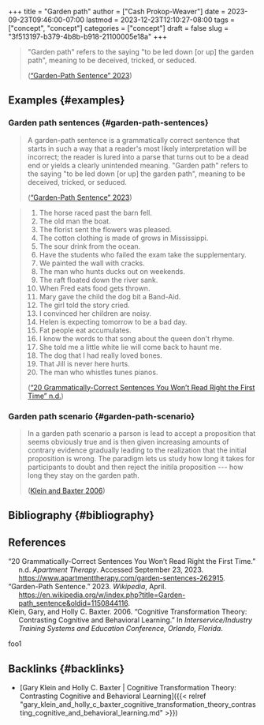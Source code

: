 +++
title = "Garden path"
author = ["Cash Prokop-Weaver"]
date = 2023-09-23T09:46:00-07:00
lastmod = 2023-12-23T12:10:27-08:00
tags = ["concept", "concept"]
categories = ["concept"]
draft = false
slug = "3f513197-b379-4b8b-b918-21100005e18a"
+++

> "Garden path" refers to the saying "to be led down [or up] the garden path", meaning to be deceived, tricked, or seduced.
>
> (<a href="#citeproc_bib_item_2">“Garden-Path Sentence” 2023</a>)


## Examples {#examples}


### Garden path sentences {#garden-path-sentences}

> A garden-path sentence is a grammatically correct sentence that starts in such a way that a reader's most likely interpretation will be incorrect; the reader is lured into a parse that turns out to be a dead end or yields a clearly unintended meaning. "Garden path" refers to the saying "to be led down [or up] the garden path", meaning to be deceived, tricked, or seduced.
>
> (<a href="#citeproc_bib_item_2">“Garden-Path Sentence” 2023</a>)

<!--quoteend-->

> 1.  The horse raced past the barn fell.
> 2.  The old man the boat.
> 3.  The florist sent the flowers was pleased.
> 4.  The cotton clothing is made of grows in Mississippi.
> 5.  The sour drink from the ocean.
> 6.  Have the students who failed the exam take the supplementary.
> 7.  We painted the wall with cracks.
> 8.  The man who hunts ducks out on weekends.
> 9.  The raft floated down the river sank.
> 10. When Fred eats food gets thrown.
> 11. Mary gave the child the dog bit a Band-Aid.
> 12. The girl told the story cried.
> 13. I convinced her children are noisy.
> 14. Helen is expecting tomorrow to be a bad day.
> 15. Fat people eat accumulates.
> 16. I know the words to that song about the queen don't rhyme.
> 17. She told me a little white lie will come back to haunt me.
> 18. The dog that I had really loved bones.
> 19. That Jill is never here hurts.
> 20. The man who whistles tunes pianos.
>
> (<a href="#citeproc_bib_item_1">“20 Grammatically-Correct Sentences You Won’t Read Right the First Time” n.d.</a>)


### Garden path scenario {#garden-path-scenario}

> In a garden path scenario a parson is lead to accept a proposition that seems obviously true and is then given increasing amounts of contrary evidence gradually leading to the realization that the initial proposition is wrong. The paradigm lets us study how long it takes for participants to doubt and then reject the initila proposition --- how long they stay on the garden path.
>
> (<a href="#citeproc_bib_item_3">Klein and Baxter 2006</a>)


## Bibliography {#bibliography}

## References

<style>.csl-entry{text-indent: -1.5em; margin-left: 1.5em;}</style><div class="csl-bib-body">
  <div class="csl-entry"><a id="citeproc_bib_item_1"></a>“20 Grammatically-Correct Sentences You Won’t Read Right the First Time.” n.d. <i>Apartment Therapy</i>. Accessed September 23, 2023. <a href="https://www.apartmenttherapy.com/garden-sentences-262915">https://www.apartmenttherapy.com/garden-sentences-262915</a>.</div>
  <div class="csl-entry"><a id="citeproc_bib_item_2"></a>“Garden-Path Sentence.” 2023. <i>Wikipedia</i>, April. <a href="https://en.wikipedia.org/w/index.php?title=Garden-path_sentence&oldid=1150844116">https://en.wikipedia.org/w/index.php?title=Garden-path_sentence&#38;oldid=1150844116</a>.</div>
  <div class="csl-entry"><a id="citeproc_bib_item_3"></a>Klein, Gary, and Holly C. Baxter. 2006. “Cognitive Transformation Theory: Contrasting Cognitive and Behavioral Learning.” In <i>Interservice/Industry Training Systems and Education Conference, Orlando, Florida</i>.</div>
</div>

foo1


## Backlinks {#backlinks}

-   [Gary Klein and Holly C. Baxter | Cognitive Transformation Theory: Contrasting Cognitive and Behavioral Learning]({{< relref "gary_klein_and_holly_c_baxter_cognitive_transformation_theory_contrasting_cognitive_and_behavioral_learning.md" >}})
